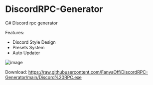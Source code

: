 # DiscordRPC-Generator
C# Discord rpc generator

Features:
* Discord Style Design
* Presets System
* Auto Updater

![image](https://user-images.githubusercontent.com/73064979/169068629-7ceeae1d-2468-49b2-bd29-a676cfbf1724.png)

Download:
https://raw.githubusercontent.com/FanyaOff/DiscordRPC-Generator/main/Discord%20RPC.exe

